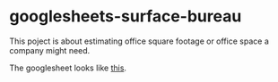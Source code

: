 # googlesheets-surface-bureau

This poject is about estimating office square footage or office space a company might need.

The googlesheet looks like [this](https://docs.google.com/spreadsheets/d/1S38QtPHM-CFFXc4TwKinf39V34gh_duDfR_ZKdX-n_8/edit#gid=213316940).
